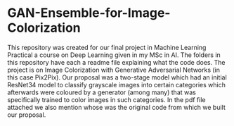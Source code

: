 # GAN-Ensemble-for-Image-Colorization
This repository was created for our final project in Machine Learning Practical a course on Deep Learning given in my MSc in AI. 
The folders in this repository have each a readme file explaining what the code does. The project is on Image Colorization with Generative Adversarial Networks (in this case Pix2Pix). 
Our proposal was a two-stage model which had an initial ResNet34 model to classify grayscale images into certain categories which afterwards were coloured by a generator (among many)
that was specifically trained to color images in such categories. In the pdf file attached we also mention whose was the original code from which we built our proposal.
